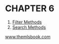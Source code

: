 # CHAPTER 6
<!-- 
In the previous chapter [] was presented. This chapter focuses on []. -->


1. [Filter Methods](https://code.themlsbook.com/chapter6/filter_methods.html)
2. [Search Methods](https://code.themlsbook.com/chapter6/wrapper_methods.html)


www.themlsbook.com
